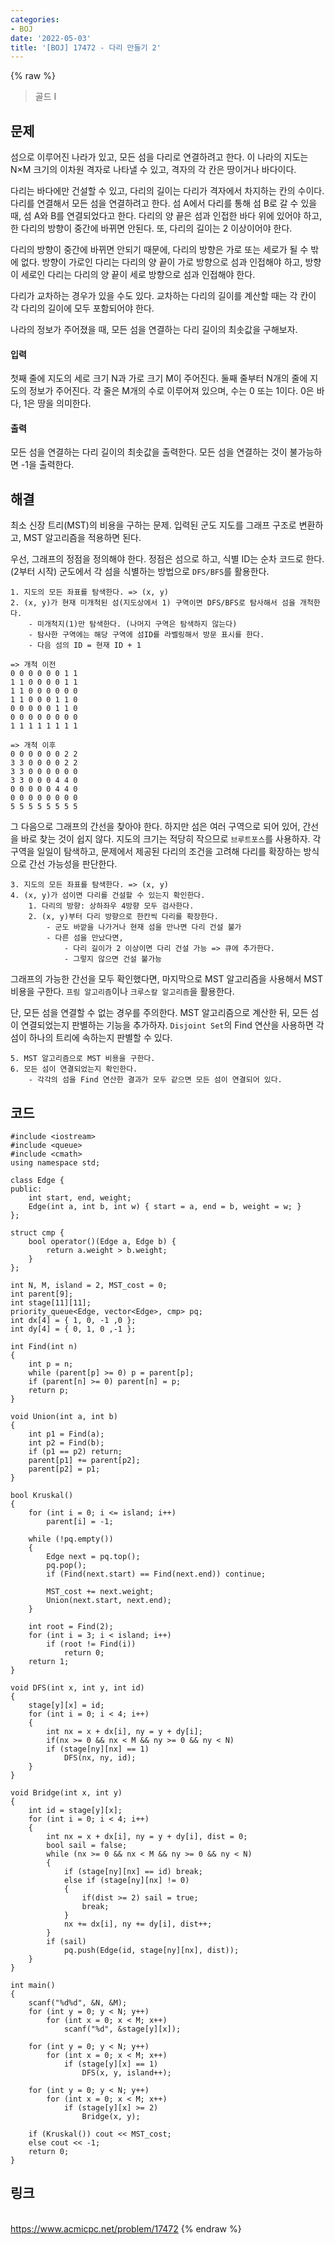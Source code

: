 ```yaml
---
categories:
- BOJ
date: '2022-05-03'
title: '[BOJ] 17472 - 다리 만들기 2'
---
```


{% raw %}
> 골드 I<br>

## 문제
섬으로 이루어진 나라가 있고, 모든 섬을 다리로 연결하려고 한다. 이 나라의 지도는 N×M 크기의 이차원 격자로 나타낼 수 있고, 격자의 각 칸은 땅이거나 바다이다.

다리는 바다에만 건설할 수 있고, 다리의 길이는 다리가 격자에서 차지하는 칸의 수이다. 다리를 연결해서 모든 섬을 연결하려고 한다. 섬 A에서 다리를 통해 섬 B로 갈 수 있을 때, 섬 A와 B를 연결되었다고 한다. 다리의 양 끝은 섬과 인접한 바다 위에 있어야 하고, 한 다리의 방향이 중간에 바뀌면 안된다. 또, 다리의 길이는 2 이상이어야 한다.

다리의 방향이 중간에 바뀌면 안되기 때문에, 다리의 방향은 가로 또는 세로가 될 수 밖에 없다. 방향이 가로인 다리는 다리의 양 끝이 가로 방향으로 섬과 인접해야 하고, 방향이 세로인 다리는 다리의 양 끝이 세로 방향으로 섬과 인접해야 한다.

다리가 교차하는 경우가 있을 수도 있다. 교차하는 다리의 길이를 계산할 때는 각 칸이 각 다리의 길이에 모두 포함되어야 한다.

나라의 정보가 주어졌을 때, 모든 섬을 연결하는 다리 길이의 최솟값을 구해보자.

#### 입력
첫째 줄에 지도의 세로 크기 N과 가로 크기 M이 주어진다. 둘째 줄부터 N개의 줄에 지도의 정보가 주어진다. 각 줄은 M개의 수로 이루어져 있으며, 수는 0 또는 1이다. 0은 바다, 1은 땅을 의미한다.

#### 출력
모든 섬을 연결하는 다리 길이의 최솟값을 출력한다. 모든 섬을 연결하는 것이 불가능하면 -1을 출력한다.

## 해결
최소 신장 트리(MST)의 비용을 구하는 문제. 입력된 군도 지도를 그래프 구조로 변환하고, MST 알고리즘을 적용하면 된다.

우선, 그래프의 정점을 정의해야 한다. 정점은 섬으로 하고, 식별 ID는 순차 코드로 한다. (2부터 시작) 군도에서 각 섬을 식별하는 방법으로 `DFS/BFS`를 활용한다.
```
1. 지도의 모든 좌표를 탐색한다. => (x, y)
2. (x, y)가 현재 미개척된 섬(지도상에서 1) 구역이면 DFS/BFS로 탐사해서 섬을 개척한다.
	- 미개척지(1)만 탐색한다. (나머지 구역은 탐색하지 않는다)
	- 탐사한 구역에는 해당 구역에 섬ID를 라벨링해서 방문 표시를 한다.
	- 다음 섬의 ID = 현재 ID + 1
```
```
=> 개척 이전
0 0 0 0 0 0 1 1
1 1 0 0 0 0 1 1
1 1 0 0 0 0 0 0
1 1 0 0 0 1 1 0
0 0 0 0 0 1 1 0
0 0 0 0 0 0 0 0
1 1 1 1 1 1 1 1

=> 개척 이후
0 0 0 0 0 0 2 2
3 3 0 0 0 0 2 2
3 3 0 0 0 0 0 0
3 3 0 0 0 4 4 0
0 0 0 0 0 4 4 0
0 0 0 0 0 0 0 0
5 5 5 5 5 5 5 5
```

그 다음으로 그래프의 간선을 찾아야 한다. 하지만 섬은 여러 구역으로 되어 있어, 간선을 바로 찾는 것이 쉽지 않다. 지도의 크기는 적당히 작으므로 `브루트포스`를 사용하자. 각 구역을 일일이 탐색하고, 문제에서 제공된 다리의 조건을 고려해 다리를 확장하는 방식으로 간선 가능성을 판단한다.
```
3. 지도의 모든 좌표를 탐색한다. => (x, y)
4. (x, y)가 섬이면 다리를 건설할 수 있는지 확인한다.
	1. 다리의 방향: 상하좌우 4방향 모두 검사한다.
	2. (x, y)부터 다리 방향으로 한칸씩 다리를 확장한다.
		- 군도 바깥을 나가거나 현재 섬을 만나면 다리 건설 불가
		- 다른 섬을 만났다면,
			- 다리 길이가 2 이상이면 다리 건설 가능 => 큐에 추가한다.
			- 그렇지 않으면 건설 불가능
```

그래프의 가능한 간선을 모두 확인했다면, 마지막으로 MST 알고리즘을 사용해서 MST 비용을 구한다. `프림 알고리즘`이나 `크루스칼 알고리즘`을 활용한다.

단, 모든 섬을 연결할 수 없는 경우를 주의한다. MST 알고리즘으로 계산한 뒤, 모든 섬이 연결되었는지 판별하는 기능을 추가하자. `Disjoint Set`의 Find 연산을 사용하면 각 섬이 하나의 트리에 속하는지 판별할 수 있다.
```
5. MST 알고리즘으로 MST 비용을 구한다.
6. 모든 섬이 연결되었는지 확인한다.
	- 각각의 섬을 Find 연산한 결과가 모두 같으면 모든 섬이 연결되어 있다.
```

## 코드
```
#include <iostream>
#include <queue>
#include <cmath>
using namespace std;

class Edge {
public:
	int start, end, weight;
	Edge(int a, int b, int w) { start = a, end = b, weight = w; }
};

struct cmp {
	bool operator()(Edge a, Edge b) {
		return a.weight > b.weight;
	}
};

int N, M, island = 2, MST_cost = 0;
int parent[9];
int stage[11][11];
priority_queue<Edge, vector<Edge>, cmp> pq;
int dx[4] = { 1, 0, -1 ,0 };
int dy[4] = { 0, 1, 0 ,-1 };

int Find(int n)
{
	int p = n;
	while (parent[p] >= 0) p = parent[p];
	if (parent[n] >= 0) parent[n] = p;
	return p;
}

void Union(int a, int b)
{
	int p1 = Find(a);
	int p2 = Find(b);
	if (p1 == p2) return;
	parent[p1] += parent[p2];
	parent[p2] = p1;
}

bool Kruskal()
{
	for (int i = 0; i <= island; i++)
		parent[i] = -1;

	while (!pq.empty())
	{
		Edge next = pq.top();
		pq.pop();
		if (Find(next.start) == Find(next.end)) continue;

		MST_cost += next.weight;
		Union(next.start, next.end);
	}

	int root = Find(2);
	for (int i = 3; i < island; i++)
		if (root != Find(i))
			return 0;
	return 1;
}

void DFS(int x, int y, int id)
{
	stage[y][x] = id;
	for (int i = 0; i < 4; i++)
	{
		int nx = x + dx[i], ny = y + dy[i];
		if(nx >= 0 && nx < M && ny >= 0 && ny < N)
		if (stage[ny][nx] == 1)
			DFS(nx, ny, id);
	}
}

void Bridge(int x, int y)
{
	int id = stage[y][x];
	for (int i = 0; i < 4; i++)
	{
		int nx = x + dx[i], ny = y + dy[i], dist = 0;
		bool sail = false;
		while (nx >= 0 && nx < M && ny >= 0 && ny < N)
		{
			if (stage[ny][nx] == id) break;
			else if (stage[ny][nx] != 0)
			{
				if(dist >= 2) sail = true;
				break;
			}
			nx += dx[i], ny += dy[i], dist++;
		}
		if (sail)
			pq.push(Edge(id, stage[ny][nx], dist));
	}
}

int main()
{
	scanf("%d%d", &N, &M);
	for (int y = 0; y < N; y++)
		for (int x = 0; x < M; x++)
			scanf("%d", &stage[y][x]);

	for (int y = 0; y < N; y++)
		for (int x = 0; x < M; x++)
			if (stage[y][x] == 1)
				DFS(x, y, island++);

	for (int y = 0; y < N; y++)
		for (int x = 0; x < M; x++)
			if (stage[y][x] >= 2)
				Bridge(x, y);

	if (Kruskal()) cout << MST_cost;
	else cout << -1;
	return 0;
}
```

## 링크
<br>https://www.acmicpc.net/problem/17472
{% endraw %}